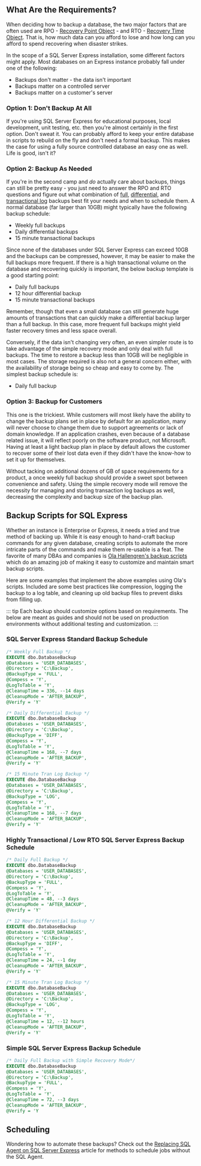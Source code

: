 

## What Are the Requirements?
When deciding how to backup a database, the two major factors that
are often used are RPO - [Recovery Point Object](https://en.wikipedia.org/wiki/Recovery_point_objective) - and RTO - [Recovery Time Object](https://en.wikipedia.org/wiki/Recovery_time_objective). That is, how much data can you afford to lose and how long can you afford to spend recovering when disaster strikes.

In the scope of a SQL Server Express installation, some different factors might apply.
Most databases on an Express instance probably fall under one of the following:

* Backups don't matter - the data isn't important
* Backups matter on a controlled server
* Backups matter on a customer's server

### Option 1: Don't Backup At All
If you're using SQL Server Express for educational purposes, local development,
unit testing, etc. then you're almost certainly in the first option. Don't sweat it. You can probably afford to keep your entire database in scripts to rebuild on the fly and don't need a formal backup. This makes the case for using a fully source controlled database an easy one as well. Life is good, isn't it?

### Option 2: Backup As Needed
If you're in the second camp and *do* actually care about backups, things can still be pretty easy - you just need to answer the
RPO and RTO questions and figure out what combination of [full](https://docs.microsoft.com/en-us/sql/relational-databases/backup-restore/full-file-backups-sql-server), [differential](https://docs.microsoft.com/en-us/sql/relational-databases/backup-restore/differential-backups-sql-server), and [transactional log](https://docs.microsoft.com/en-us/sql/relational-databases/backup-restore/transaction-log-backups-sql-server) backups best fit your needs and when to schedule them. A normal database (far larger than 10GB) might typically have the following backup schedule:

* Weekly full backups
* Daily differential backups
* 15 minute transactional backups

Since none of the databases under SQL Server Express can exceed 10GB and the backups can be compressed, however, it may be easier to make the full backups more frequent. If there is a high transactional volume on the database and recovering quickly is important, the below backup template is a good starting point:

* Daily full backups
* 12 hour differential backup
* 15 minute transactional backups

Remember, though that even a small database can still generate huge amounts of transactions that can quickly make a differential backup larger than a full backup. In this case, more frequent full backups might yield faster recovery times and less space overall.

Conversely, if the data isn't changing very often, an even simpler route is to take advantage of the simple recovery mode and only deal with full backups. The time to restore a backup less than 10GB will be negligible in most cases. The storage required is also not a general concern either, with the availability of storage being so cheap and easy to come by. The simplest backup schedule is:

* Daily full backup

### Option 3: Backup for Customers
This one is the trickiest. While customers will most likely have the ability to change the backup plans set in place by default for an application, many will never choose to change them due to support agreements or lack of domain knowledge. If an application crashes, even because of a database related issue, it will reflect poorly on the software product, not Microsoft. Having at least a light backup plan in place by default allows the customer to recover some of their lost data even if they didn't have the know-how to set it up for themselves.

Without tacking on additional dozens of GB of space requirements for a product, a once weekly
full backup should provide a sweet spot
between convenience and safety. Using the simple recovery mode will remove the necessity for managing and storing transaction log backups as well, decreasing the complexity and backup size of the backup plan.

## Backup Scripts for SQL Express
Whether an instance is Enterprise or Express, it needs a tried and true method of backing up. While it is easy enough to hand-craft backup commands for any given database, creating scripts to automate the more intricate parts of the commands and make them re-usable is a feat. The favorite of many DBAs and companies is [Ola Hallengren's backup scripts](https://ola.hallengren.com/sql-server-backup.html) which do an amazing job of making it easy to customize and maintain smart backup scripts.

Here are some examples that implement the above examples using Ola's scripts. Included are some best practices like compression, logging the backup to a log table,
and cleaning up old backup files to prevent disks from filling up.

::: tip
Each backup should customize options based on requirements. The below are meant as guides and should not be used on production environments without additional testing and customization.
:::

### SQL Server Express Standard Backup Schedule

```sql
/* Weekly Full Backup */
EXECUTE dbo.DatabaseBackup
@Databases = 'USER_DATABASES',
@Directory = 'C:\Backup',
@BackupType = 'FULL',
@Compess = 'Y',
@LogToTable = 'Y',
@CleanupTime = 336, --14 days
@CleanupMode = 'AFTER_BACKUP',
@Verify = 'Y'

/* Daily Differential Backup */
EXECUTE dbo.DatabaseBackup
@Databases = 'USER_DATABASES',
@Directory = 'C:\Backup',
@BackupType = 'DIFF',
@Compess = 'Y',
@LogToTable = 'Y',
@CleanupTime = 168, --7 days
@CleanupMode = 'AFTER_BACKUP',
@Verify = 'Y'

/* 15 Minute Tran Log Backup */
EXECUTE dbo.DatabaseBackup
@Databases = 'USER_DATABASES',
@Directory = 'C:\Backup',
@BackupType = 'LOG',
@Compess = 'Y',
@LogToTable = 'Y',
@CleanupTime = 168, --7 days
@CleanupMode = 'AFTER_BACKUP',
@Verify = 'Y'
```

### Highly Transactional / Low RTO SQL Server Express Backup Schedule

```sql
/* Daily Full Backup */
EXECUTE dbo.DatabaseBackup
@Databases = 'USER_DATABASES',
@Directory = 'C:\Backup',
@BackupType = 'FULL',
@Compess = 'Y',
@LogToTable = 'Y',
@CleanupTime = 48, --3 days
@CleanupMode = 'AFTER_BACKUP',
@Verify = 'Y'

/* 12 Hour Differential Backup */
EXECUTE dbo.DatabaseBackup
@Databases = 'USER_DATABASES',
@Directory = 'C:\Backup',
@BackupType = 'DIFF',
@Compess = 'Y',
@LogToTable = 'Y',
@CleanupTime = 24, --1 day
@CleanupMode = 'AFTER_BACKUP',
@Verify = 'Y'

/* 15 Minute Tran Log Backup */
EXECUTE dbo.DatabaseBackup
@Databases = 'USER_DATABASES',
@Directory = 'C:\Backup',
@BackupType = 'LOG',
@Compess = 'Y',
@LogToTable = 'Y',
@CleanupTime = 12, --12 hours
@CleanupMode = 'AFTER_BACKUP',
@Verify = 'Y'
```

### Simple SQL Server Express Backup Schedule

```sql
/* Daily Full Backup with Simple Recovery Mode*/
EXECUTE dbo.DatabaseBackup
@Databases = 'USER_DATABASES',
@Directory = 'C:\Backup',
@BackupType = 'FULL',
@Compess = 'Y',
@LogToTable = 'Y',
@CleanupTime = 72, --3 days
@CleanupMode = 'AFTER_BACKUP',
@Verify = 'Y
```

## Scheduling
Wondering how to automate these backups? Check out the [Replacing SQL Agent on SQL Server Express](/automation/sql-server-express-replace-sql-agent/) article for methods to schedule jobs without the SQL Agent.

<br/>
<br/>
